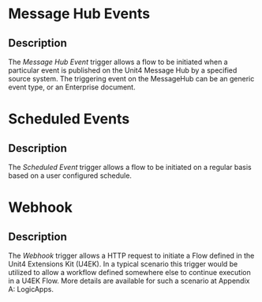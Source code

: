 # Message Hub Events

## Description
The *Message Hub Event* trigger allows a flow to be initiated when a particular event is published on the Unit4 Message Hub by a specified source system. The triggering event on the MessageHub can be an generic event type, or an Enterprise document.


# Scheduled Events

## Description
The *Scheduled Event* trigger allows a flow to be initiated on a regular basis based on a user configured schedule.


# Webhook

## Description
The *Webhook* trigger allows a HTTP request to initiate a Flow defined in the Unit4 Extensions Kit (U4EK). In a typical scenario this trigger would be utilized to allow a workflow defined somewhere else to continue execution in a U4EK Flow. More details are available for such a scenario at Appendix A: LogicApps.
